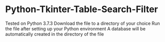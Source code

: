 # Python-Tkinter-Table-Search-Filter
Tested on Python 3.7.3
Download the file to a directory of your choice
Run the file after setting up your Python environment
A database will be automatically created in the directory of the file
